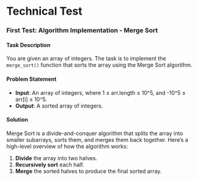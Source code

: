 # Technical Test

### First Test: Algorithm Implementation - Merge Sort

#### Task Description
You are given an array of integers. The task is to implement the `merge_sort()` function that sorts the array using the Merge Sort algorithm.

#### Problem Statement
- **Input**: An array of integers, where 1 ≤ arr.length ≤ 10^5, and -10^5 ≤ arr[i] ≤ 10^5.
- **Output**: A sorted array of integers.

#### Solution
Merge Sort is a divide-and-conquer algorithm that splits the array into smaller subarrays, sorts them, and merges them back together. Here’s a high-level overview of how the algorithm works:

1. **Divide** the array into two halves.
2. **Recursively sort** each half.
3. **Merge** the sorted halves to produce the final sorted array.
